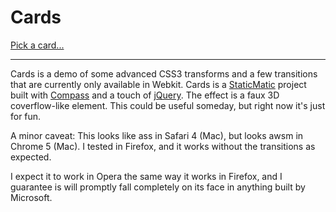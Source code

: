 # Cards #

[Pick a card...](http://projects.scribblemark.org/cards "Demo of Cards...")

---

Cards is a demo of some advanced CSS3 transforms and a few transitions that are currently only available in Webkit. Cards is a [StaticMatic](http://staticmatic.rubyforge.org/) project built with [Compass](http://compass-style.org) and a touch of [jQuery](http://jquery.com). The effect is a faux 3D coverflow-like element. This could be useful someday, but right now it's just for fun.

A minor caveat: This looks like ass in Safari 4 (Mac), but looks awsm in Chrome 5 (Mac). I tested in Firefox, and it works without the transitions as expected.

I expect it to work in Opera the same way it works in Firefox, and I guarantee is will promptly fall completely on its face in anything built by Microsoft.
